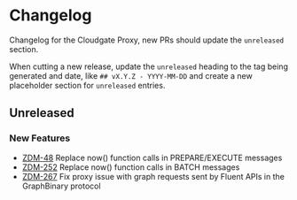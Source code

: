 # Changelog

Changelog for the Cloudgate Proxy, new PRs should update the `unreleased` section.

When cutting a new release, update the `unreleased` heading to the tag being generated and date, like `## vX.Y.Z - YYYY-MM-DD` and create a new placeholder section for  `unreleased` entries.

## Unreleased

### New Features

* [ZDM-48](https://datastax.jira.com/browse/ZDM-48) Replace now() function calls in PREPARE/EXECUTE messages
* [ZDM-252](https://datastax.jira.com/browse/ZDM-252) Replace now() function calls in BATCH messages
* [ZDM-267](https://datastax.jira.com/browse/ZDM-267) Fix proxy issue with graph requests sent by Fluent APIs in the GraphBinary protocol